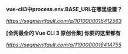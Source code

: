**vue-cli3中process.env.BASE_URL在哪里设置？**

*https://segmentfault.com/q/1010000016412563*



**[全网最全的 Vue CLI 3 原创合集] 你要的这里都有**

*https://segmentfault.com/a/1190000016414755*

